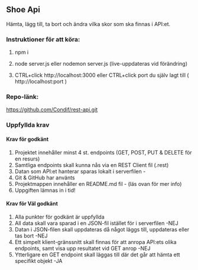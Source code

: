 ## Shoe Api
Hämta, lägg till, ta bort och ändra vilka skor som ska finnas i API:et.

### Instruktioner för att köra:
1. npm i

2. node server.js
eller
nodemon server.js (live-uppdateras vid förändring)

3. CTRL+click http://localhost:3000
eller 
CTRL+click port du själv lagt till ( http://localhost:port )

### Repo-länk:
https://github.com/Condif/rest-api.git


### Uppfyllda krav

#### Krav för godkänt
1. Projektet innehåller minst 4 st. endpoints (GET, POST, PUT & DELETE för en resurs) 
2. Samtliga endpoints skall kunna nås via en REST Client fil (.rest)
3. Datan som API:et hanterar sparas lokalt i serverfilen -
4. Git & GitHub har använts  
5. Projektmappen innehåller en README.md fil - (läs ovan för mer info) 
6. Uppgiften lämnas in i tid!

#### Krav för Väl godkänt
1. Alla punkter för godkänt är uppfyllda
2. All data skall vara sparad i en JSON-fil istället för i serverfilen -NEJ
3. Datan i JSON-filen skall uppdateras då något läggs till, uppdateras eller tas bort -NEJ
4. Ett simpelt klient-gränssnitt skall finnas för att anropa API:ets olika endpoints, samt visa upp resultatet vid GET anrop -NEJ
5. Ytterligare en GET endpoint skall läggas till där det går att hämta ett specifikt objekt -JA

